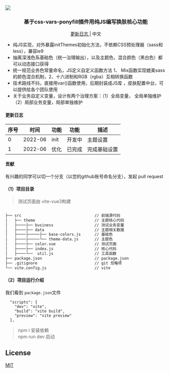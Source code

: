 ![](https://p6-juejin.byteimg.com/tos-cn-i-k3u1fbpfcp/01d667dbf90b4063ba64889f859dea5c~tplv-k3u1fbpfcp-zoom-crop-mark:1304:1304:1304:734.awebp?)
<h3 align="center">基于css-vars-ponyfill插件用纯JS编写换肤核心功能</h3>

<p align="center">
  <a href="">
    更新日志
  </a>
  <span> | </span>
  <a>
    中文
  </a>
</p>


- 纯JS实现，对外暴露initThemes初始化方法，不依赖CSS预处理器（sass和less），兼容ie9  
- 抽离深浅色系基础色（统一治理输出），以及主题色，混合颜色（黑白色）都可以动态接口获得  
- 统一规范业务色常量命名，JS定义自定义函数方法 1、 Mix函数实现媲美sass的颜色混合机制，2、十六进制和RGB（rgba）互相转换函数  
- 技术路线不抖，直接用var()函数使用，后期封装成JS库 ，皮肤配置中台，可以提供给各个团队使用  
- 关于业务自定义变量，设计有两个治理方案：（1）全局变量， 全局单独维护（2）局部业务变量，局部单独维护  


#### 更新日志

 | 序号 | 时间 | 功能 | 功能   | 描述 |
| --- | --- | --- |--- | --- |
|0| 2022-06| init |开发中|主题设置|
|1| 2022-06 | 优化 | 已完成 | 完成基础设置

#### 贡献
 有兴趣的同学可以切一个分支（以您的github账号命名分支），发起 pull request 


#### （1）项目目录  
> 测试页面由 vite-vue3构建  
 
```bash

├── src                                // 前端源代码
│   ├── theme                          // 主题核心代码
│   ├────├── business                  // 测试业务变量
│   ├────├── data                      // 主题相关数据
│   ├────├─────├── base-colors.js      // 基础色
│   ├────├─────└── theme-data.js       // 主题色
│   ├────├── color.vue                 // 测试页面
│   ├────├── index.js                  // 核心代码
│   ├────└──  util.js                  // 工具函数
├── package.json                       // package.json
├── .gitignore                         // git 忽略项
└── vite.config.js                     // vite
```
#### （2）项目运行介绍
我们看到 `package.json`文件
```
  "scripts": {
    "dev": "vite",
    "build": "vite build",
    "preview": "vite preview"
  },
```

> npm i   安装依赖  
> npm run dev 启动



## License

[MIT](http://opensource.org/licenses/MIT)
